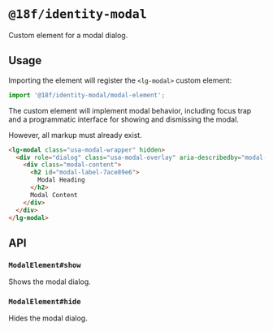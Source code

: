 # `@18f/identity-modal`

Custom element for a modal dialog.

## Usage

Importing the element will register the `<lg-modal>` custom element:

```ts
import '@18f/identity-modal/modal-element';
```

The custom element will implement modal behavior, including focus trap and a programmatic interface for showing and dismissing the modal.

However, all markup must already exist.

```html
<lg-modal class="usa-modal-wrapper" hidden>
  <div role="dialog" class="usa-modal-overlay" aria-describedby="modal-description-7ace89e6" aria-labelledby="modal-label-7ace89e6">
    <div class="modal-content">
      <h2 id="modal-label-7ace89e6">
        Modal Heading
      </h2>
      Modal Content
    </div>
  </div>
</lg-modal>
```

## API

### `ModalElement#show`

Shows the modal dialog.

### `ModalElement#hide`

Hides the modal dialog.
